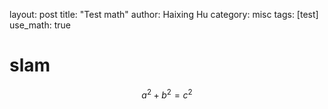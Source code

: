 layout: post
title: "Test math"
author: Haixing Hu
category: misc
tags: [test]
use_math: true

# slam

$$a^2 + b^2 = c^2$$

